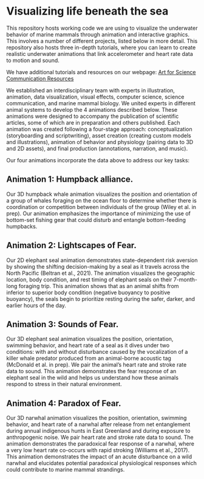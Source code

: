 # Visualizing life beneath the sea

This repository hosts working code we are using to visualize the underwater behavior of marine mammals through animation and interactive graphics. This involves a number of different projects, listed below in more detail. This repository also hosts three in-depth tutorials, where you can learn to create realistic underwater animations that link accelerometer and heart rate data to motion and sound. 

We have additional tutorials and resources on our webpage: [Art for Science Communication Resources](https://jessiekb.com/resources)

We established an interdisciplinary team with experts in illustration, animation, data visualization, visual effects, computer science, science communication, and marine mammal biology. We united experts in different animal systems to develop the 4 animations described below. These animations were designed to accompany the publication of scientific articles, some of which are in preparation and others published. Each animation was created following a four-stage approach: conceptualization (storyboarding and scriptwriting), asset creation (creating custom models and illustrations), animation of behavior and physiology (pairing data to 3D and 2D assets), and final production (annotations, narration, and music). 

Our four animations incorporate the data above to address our key tasks:

## Animation 1: Humpback alliance. 
Our 3D humpback whale animation visualizes the position and orientation of a group of whales foraging on the ocean floor to determine whether there is coordination or competition between individuals of the group (Wiley et al. in prep). Our animation emphasizes the importance of minimizing the use of bottom-set fishing gear that could disturb and entangle bottom-feeding humpbacks.

## Animation 2: Lightscapes of Fear. 
Our 2D elephant seal animation demonstrates state-dependent risk aversion by showing the shifting decision-making by a seal as it travels across the North Pacific (Beltran et al., 2021). The animation visualizes the geographic location, body condition, and rest timing of elephant seals on their 7-month-long foraging trip. This animation shows that as an animal shifts from inferior to superior body condition (negative buoyancy to positive buoyancy), the seals begin to prioritize resting during the safer, darker, and earlier hours of the day. 

## Animation 3: Sounds of Fear. 
Our 3D elephant seal animation visualizes the position, orientation, swimming behavior, and heart rate of a seal as it dives under two conditions: with and without disturbance caused by the vocalization of a killer whale predator produced from an animal-borne acoustic tag (McDonald et al. in prep). We pair the animal’s heart rate and stroke rate data to sound. This animation demonstrates the fear response of an elephant seal in the wild and helps us understand how these animals respond to stress in their natural environment.

## Animation 4: Paradox of Fear. 
Our 3D narwhal animation visualizes the position, orientation, swimming behavior, and heart rate of a narwhal after release from net entanglement during annual indigenous hunts in East Greenland and during exposure to anthropogenic noise. We pair heart rate and stroke rate data to sound. The animation demonstrates the paradoxical fear response of a narwhal, where a very low heart rate co-occurs with rapid stroking (Williams et al., 2017). This animation demonstrates the impact of an acute disturbance on a wild narwhal and elucidates potential paradoxical physiological responses which could contribute to marine mammal strandings.
